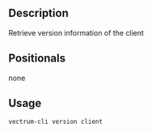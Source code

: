 ## Description

Retrieve version information of the client

## Positionals
none
## Usage

```sh
vectrum-cli version client
```
